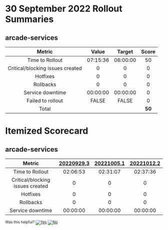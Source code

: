 # 30 September 2022 Rollout Summaries

## arcade-services

|              Metric              |   Value  |  Target  |   Score   |
|:--------------------------------:|:--------:|:--------:|:---------:|
| Time to Rollout                  | 07:15:36 | 06:00:00 |     50     |
| Critical/blocking issues created |     0    |    0     |     0     |
| Hotfixes                         |     0    |    0     |     0     |
| Rollbacks                        |     0    |    0     |     0     |
| Service downtime                 | 00:00:00 | 00:00:00 |     0     |
| Failed to rollout                |   FALSE  |   FALSE  |     0     |
| Total                            |          |          |   **50**   |


# Itemized Scorecard

## arcade-services

| Metric | [20220929.3](https://dev.azure.com/dnceng/7ea9116e-9fac-403d-b258-b31fcf1bb293/_build/results?buildId=2007780) | [20221005.1](https://dev.azure.com/dnceng/7ea9116e-9fac-403d-b258-b31fcf1bb293/_build/results?buildId=2012398) | [20221012.2](https://dev.azure.com/dnceng/7ea9116e-9fac-403d-b258-b31fcf1bb293/_build/results?buildId=2018725) |
|:-----:|:-----:|:-----:|:-----:|
| Time to Rollout | 02:06:53 | 02:31:07 | 02:37:36 |
| Critical/blocking issues created | 0 | 0 | 0 |
| Hotfixes | 0 | 0 | 0 |
| Rollbacks | 0 | 0 | 0 |
| Service downtime | 00:00:00 | 00:00:00 | 00:00:00 |



<!-- Begin Generated Content: Doc Feedback -->
<sub>Was this helpful? [![Yes](https://helix.dot.net/f/ip/5?p=Documentation%5CTeamProcess%5CRollout-Scorecards%5CScorecard_2022-09-30.md)](https://helix.dot.net/f/p/5?p=Documentation%5CTeamProcess%5CRollout-Scorecards%5CScorecard_2022-09-30.md) [![No](https://helix.dot.net/f/in)](https://helix.dot.net/f/n/5?p=Documentation%5CTeamProcess%5CRollout-Scorecards%5CScorecard_2022-09-30.md)</sub>
<!-- End Generated Content-->

